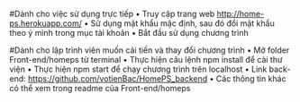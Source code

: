 #Dành cho việc sử dụng trực tiếp
•	Truy cập trang web http://home-ps.herokuapp.com/
•	Sử dụng mật khẩu mặc định, sau đó đổi mật khẩu theo ý mình trong mục tài khoản
•	Bắt đầu sử dụng chương trình


#Dành cho lập trình viên muốn cải tiến và thay đổi chương trình
• Mở folder Front-end/homeps từ terminal
• Thực hiện câu lệnh npm install để cài thư viện
• Thực hiện npm start để chạy chương trình trên localhost
• Link back-end: https://github.com/votienBac/HomePS_backend
• Các thông tin khác có thể xem trong readme của Front-end/homeps
